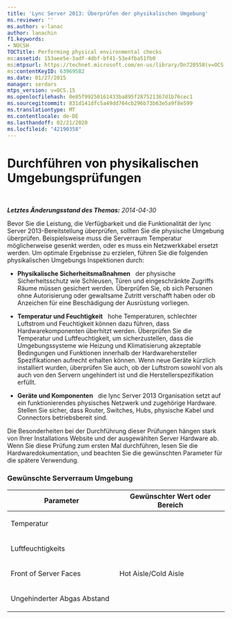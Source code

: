 ```yaml
---
title: 'Lync Server 2013: Überprüfen der physikalischen Umgebung'
ms.reviewer: ''
ms.author: v-lanac
author: lanachin
f1.keywords:
- NOCSH
TOCTitle: Performing physical environmental checks
ms:assetid: 153aee5e-3adf-4dbf-bf41-53e4fba51fb0
ms:mtpsurl: https://technet.microsoft.com/en-us/library/Dn720558(v=OCS.15)
ms:contentKeyID: 63969582
ms.date: 01/27/2015
manager: serdars
mtps_version: v=OCS.15
ms.openlocfilehash: 0e85f99250161433ba895f287521367d1b76cec1
ms.sourcegitcommit: 831d141dfc5a49dd764cb296b73b63e5a9f8e599
ms.translationtype: MT
ms.contentlocale: de-DE
ms.lasthandoff: 02/21/2020
ms.locfileid: "42190358"
---
```

<div data-xmlns="http://www.w3.org/1999/xhtml">

<div class="topic" data-xmlns="http://www.w3.org/1999/xhtml" data-msxsl="urn:schemas-microsoft-com:xslt" data-cs="https://msdn.microsoft.com/">

<div data-asp="https://msdn2.microsoft.com/asp">

# <a name="performing-physical-environmental-checks"></a>Durchführen von physikalischen Umgebungsprüfungen

</div>

<div id="mainSection">

<div id="mainBody">

<span> </span>

_**Letztes Änderungsstand des Themas:** 2014-04-30_

Bevor Sie die Leistung, die Verfügbarkeit und die Funktionalität der lync Server 2013-Bereitstellung überprüfen, sollten Sie die physische Umgebung überprüfen. Beispielsweise muss die Serverraum Temperatur möglicherweise gesenkt werden, oder es muss ein Netzwerkkabel ersetzt werden. Um optimale Ergebnisse zu erzielen, führen Sie die folgenden physikalischen Umgebungs Inspektionen durch:

  - **Physikalische Sicherheitsmaßnahmen**   der physische Sicherheitsschutz wie Schleusen, Türen und eingeschränkte Zugriffs Räume müssen gesichert werden. Überprüfen Sie, ob sich Personen ohne Autorisierung oder gewaltsame Zutritt verschafft haben oder ob Anzeichen für eine Beschädigung der Ausrüstung vorliegen.

  - **Temperatur und Feuchtigkeit**   hohe Temperaturen, schlechter Luftstrom und Feuchtigkeit können dazu führen, dass Hardwarekomponenten überhitzt werden. Überprüfen Sie die Temperatur und Luftfeuchtigkeit, um sicherzustellen, dass die Umgebungssysteme wie Heizung und Klimatisierung akzeptable Bedingungen und Funktionen innerhalb der Hardwarehersteller Spezifikationen aufrecht erhalten können. Wenn neue Geräte kürzlich installiert wurden, überprüfen Sie auch, ob der Luftstrom sowohl von als auch von den Servern ungehindert ist und die Herstellerspezifikation erfüllt.

  - **Geräte und Komponenten**   die lync Server 2013 Organisation setzt auf ein funktionierendes physisches Netzwerk und zugehörige Hardware. Stellen Sie sicher, dass Router, Switches, Hubs, physische Kabel und Connectors betriebsbereit sind.

Die Besonderheiten bei der Durchführung dieser Prüfungen hängen stark von Ihrer Installations Website und der ausgewählten Server Hardware ab. Wenn Sie diese Prüfung zum ersten Mal durchführen, lesen Sie die Hardwaredokumentation, und beachten Sie die gewünschten Parameter für die spätere Verwendung.

### <a name="desired-server-space-environment"></a>Gewünschte Serverraum Umgebung

<table>
<colgroup>
<col style="width: 50%" />
<col style="width: 50%" />
</colgroup>
<thead>
<tr class="header">
<th>Parameter</th>
<th>Gewünschter Wert oder Bereich</th>
</tr>
</thead>
<tbody>
<tr class="odd">
<td><p>Temperatur</p></td>
<td></td>
</tr>
<tr class="even">
<td><p>Luftfeuchtigkeits</p></td>
<td></td>
</tr>
<tr class="odd">
<td><p>Front of Server Faces</p></td>
<td><p>Hot Aisle/Cold Aisle</p></td>
</tr>
<tr class="even">
<td><p>Ungehinderter Abgas Abstand</p></td>
<td></td>
</tr>
</tbody>
</table>


</div>

<span> </span>

</div>

</div>

</div>

